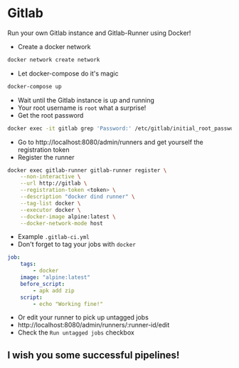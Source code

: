 # Gitlab
Run your own Gitlab instance and Gitlab-Runner using Docker!
* Create a docker network
```sh
docker network create network
```
* Let docker-compose do it's magic
```sh
docker-compose up
```
* Wait until the Gitlab instance is up and running
* Your root username is ```root``` what a surprise!
* Get the root password
```sh
docker exec -it gitlab grep 'Password:' /etc/gitlab/initial_root_password
```
* Go to http://localhost:8080/admin/runners and get yourself the registration token
* Register the runner
```sh
docker exec gitlab-runner gitlab-runner register \
    --non-interactive \
    --url http://gitlab \
    --registration-token <token> \
    --description "docker dind runner" \
    --tag-list docker \
    --executor docker \
    --docker-image alpine:latest \
    --docker-network-mode host
```
* Example ```.gitlab-ci.yml```
* Don't forget to tag your jobs with `docker`
```yml
job:
    tags:
        - docker
    image: "alpine:latest"
    before_script:
        - apk add zip
    script:
        - echo "Working fine!"
```
* Or edit your runner to pick up untagged jobs
* http://localhost:8080/admin/runners/:runner-id/edit
* Check the ```Run untagged jobs``` checkbox

## I wish you some successful pipelines!
